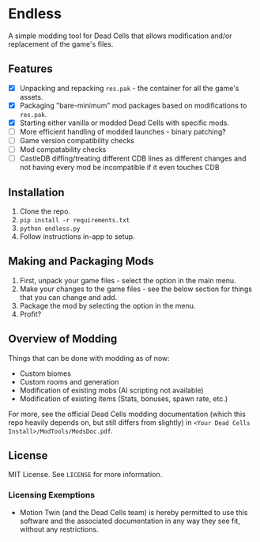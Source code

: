 # Endless

A simple modding tool for Dead Cells that allows modification and/or replacement of the game's files.

## Features

- [x] Unpacking and repacking `res.pak` - the container for all the
       game's assets.
- [x] Packaging "bare-minimum" mod packages based on modifications to
       `res.pak`.
- [x] Starting either vanilla or modded Dead Cells with specific mods.
- [ ] More efficient handling of modded launches - binary patching?
- [ ] Game version compatibility checks
- [ ] Mod compatability checks
- [ ] CastleDB diffing/treating different CDB lines as different
       changes and not having every mod be incompatible if it even
       touches CDB

## Installation

1. Clone the repo.
2. `pip install -r requirements.txt`
3. `python endless.py`
4. Follow instructions in-app to setup.

## Making and Packaging Mods

1. First, unpack your game files - select the option in the main menu.
2. Make your changes to the game files - see the below section for things that you can change and add.
3. Package the mod by selecting the option in the menu.
4. Profit?

## Overview of Modding

Things that can be done with modding as of now:

- Custom biomes
- Custom rooms and generation
- Modification of existing mobs (AI scripting not available)
- Modification of existing items (Stats, bonuses, spawn rate, etc.)

For more, see the official Dead Cells modding documentation (which this repo heavily depends on, but still differs from slightly) in `<Your Dead Cells Install>/ModTools/ModsDoc.pdf`.

## License

MIT License. See `LICENSE` for more information.

### Licensing Exemptions

- Motion Twin (and the Dead Cells team) is hereby permitted to use this software and the associated documentation in any way they see fit, without any restrictions.
